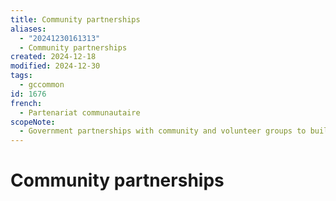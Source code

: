 ```yaml
---
title: Community partnerships
aliases:
  - "20241230161313"
  - Community partnerships
created: 2024-12-18
modified: 2024-12-30
tags:
  - gccommon
id: 1676
french:
  - Partenariat communautaire
scopeNote:
  - Government partnerships with community and volunteer groups to build community capacity to sustain and promote social cohesion and to help diverse communities bridge their differences, deepen their understanding of each other, and build shared values.
---
```

# Community partnerships
